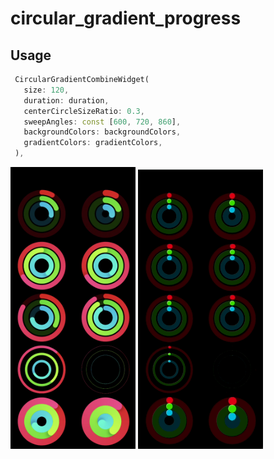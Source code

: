 # circular_gradient_progress

## Usage

```dart
 CircularGradientCombineWidget(
   size: 120,
   duration: duration,
   centerCircleSizeRatio: 0.3,
   sweepAngles: const [600, 720, 860],
   backgroundColors: backgroundColors,
   gradientColors: gradientColors,
 ),
```

<img src="https://github.com/mikaelzero/circular_gradient_progress/blob/main/circular_gradient_progress.png?raw=true" width="200">
<img src="https://github.com/mikaelzero/circular_gradient_progress/blob/main/circular_gradient_progress.gif?raw=true" width="200">
